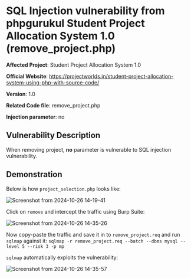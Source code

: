# SQL Injection vulnerability from phpgurukul Student Project Allocation System 1.0 (remove_project.php)

**Affected Project**: Student Project Allocation System 1.0

**Official Website**: https://projectworlds.in/student-project-allocation-system-using-php-with-source-code/

**Version**: 1.0

**Related Code file**: remove_project.php

**Injection parameter**: no

## Vulnerability Description

When removing project, **no** parameter is vulnerable to SQL injection vulnerability.

## Demonstration

Below is how `project_selection.php` looks like:

![Screenshot from 2024-10-26 14-19-41](https://github.com/user-attachments/assets/50b96b6b-0a66-4f53-9449-3d8d88b82786)

Click on `remove` and intercept the traffic using Burp Suite:

![Screenshot from 2024-10-26 14-35-26](https://github.com/user-attachments/assets/d1d3fbcd-c56c-494f-9a1c-0f21dce1d724)

Now copy-paste the traffic and save it in to `remove_project.req` and run `sqlmap` against it: `sqlmap -r remove_project.req --batch --dbms mysql --level 5 --risk 3 -p mp`

`sqlmap` automatically exploits the vulnerability:

![Screenshot from 2024-10-26 14-35-57](https://github.com/user-attachments/assets/ac70c70e-999b-4775-83e9-beadb40798d0)
